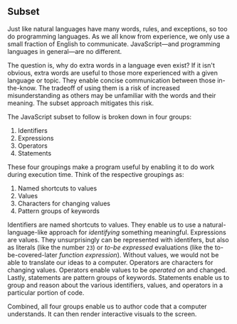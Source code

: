 ## Subset

Just like natural languages have many words, rules, and exceptions, so too do programming languages. As we all know from experience, we only use a small fraction of English to communicate. JavaScript—and programming languages in general—are no different. 

The question is, why do extra words in a language even exist? If it isn't obvious, extra words are useful to those more experienced with a given language or topic. They enable concise communication between those in-the-know. The tradeoff of using them is a risk of increased misunderstanding as others may be unfamiliar with the words and their meaning. The subset approach mitigates this risk.

The JavaScript subset to follow is broken down in four groups:
1. Identifiers
2. Expressions
3. Operators
4. Statements

These four groupings make a program useful by enabling it to do work during execution time. Think of the respective groupings as:
1. Named shortcuts to values
2. Values
3. Characters for changing values
4. Pattern groups of keywords

Identifiers are named shortcuts to values. They enable us to use a natural-language-like approach for *identifying* something meaningful. Expressions are values. They unsurprisingly can be represented with identifers, but also as literals (like the number `23`) or *to-be expressed* evaluations (like the to-be-covered-later *function expression*). Without values, we would not be able to translate our ideas to a computer. Operators are characters for changing values. Operators enable values to be *operated on* and changed. Lastly, statements are pattern groups of keywords. Statements enable us to group and reason about the various identifiers, values, and operators in a particular portion of code.

Combined, all four groups enable us to author code that a computer understands. It can then render interactive visuals to the screen.
